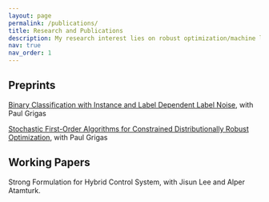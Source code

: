 ```yaml
---
layout: page
permalink: /publications/
title: Research and Publications
description: My research interest lies on robust optimization/machine learning framework. 
nav: true
nav_order: 1
---
```

<!-- _pages/publications.md -->

## Preprints

[Binary Classification with Instance and Label Dependent Label Noise](https://arxiv.org/abs/2306.03402), with Paul Grigas

[Stochastic First-Order Algorithms for Constrained Distributionally Robust Optimization](https://arxiv.org/abs/2305.16584), with Paul Grigas

## Working Papers

Strong Formulation for Hybrid Control System, with Jisun Lee and Alper Atamturk.